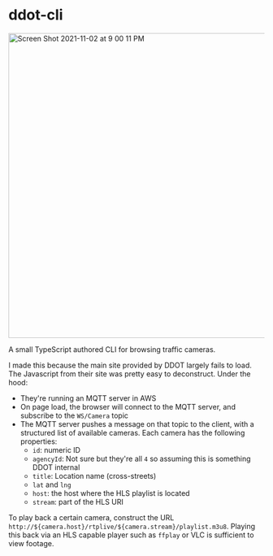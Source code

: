 # ddot-cli

<img width="600" alt="Screen Shot 2021-11-02 at 9 00 11 PM" src="https://user-images.githubusercontent.com/332583/139977308-30a1c518-5761-4935-8d89-eb86349fdc31.png">


A small TypeScript authored CLI for browsing traffic cameras.

I made this because the main site provided by DDOT largely fails to load. The Javascript from their site was pretty easy to deconstruct. Under the hood:

* They're running an MQTT server in AWS
* On page load, the browser will connect to the MQTT server, and subscribe to the `WS/Camera` topic
* The MQTT server pushes a message on that topic to the client, with a structured list of available cameras. Each camera has the following properties:
  * `id`: numeric ID
  * `agencyId`: Not sure but they're all `4` so assuming this is something DDOT internal
  * `title`: Location name (cross-streets)
  * `lat` and `lng`
  * `host`: the host where the HLS playlist is located
  * `stream`: part of the HLS URI


To play back a certain camera, construct the URL `http://${camera.host}/rtplive/${camera.stream}/playlist.m3u8`. Playing this back via an HLS
capable player such as `ffplay` or VLC is sufficient to view footage.
